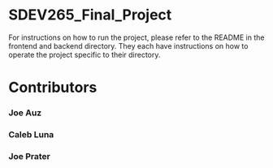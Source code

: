 # SDEV265_Final_Project

For instructions on how to run the project, please refer to the README in the frontend and backend directory. They each have instructions on how to operate the project specific to their directory. 

# Contributors
### Joe Auz
### Caleb Luna
### Joe Prater
